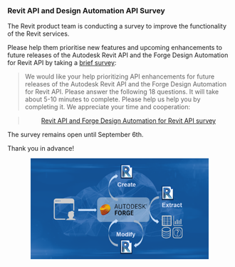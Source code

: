 <head>
<meta http-equiv="Content-Type" content="text/html; charset=utf-8">
<link rel="stylesheet" type="text/css" href="bc.css">
<script src="https://cdn.rawgit.com/google/code-prettify/master/loader/run_prettify.js" type="text/javascript"></script>
</head>

<!---


twitter:

 the #RevitAPI @AutodeskForge @AutodeskRevit #bim #DynamoBim #ForgeDevCon http://bit.ly/pipedirection

&ndash; 
...

linkedin:

#bim #DynamoBim #ForgeDevCon #Revit #API #IFC #SDK #AI #VisualStudio #Autodesk #AEC #adsk

the [Revit API discussion forum](http://forums.autodesk.com/t5/revit-api-forum/bd-p/160) thread

<p style="font-size: 80%; font-style:italic"></p>

Dynamo Zero Touch CS#Node Element Wrapper

-->

### Revit API and Design Automation API Survey

The Revit product team is conducting a survey to improve the functionality of the Revit services.

Please help them prioritise new features and upcoming enhancements to future releases of the Autodesk Revit API and the Forge Design Automation for Revit API by taking
a [brief survey](https://autodeskfeedback.az1.qualtrics.com/jfe/form/SV_0fFVmiYvIuqDAJT):

> We would like your help prioritizing API enhancements for future releases of the Autodesk Revit API and the Forge Design Automation for Revit API. Please answer the following 18 questions. It will take about 5-10 minutes to complete. Please help us help you by completing it. We appreciate your time and cooperation:

<blockquote>
<center>
<a href="https://autodeskfeedback.az1.qualtrics.com/jfe/form/SV_0fFVmiYvIuqDAJT">Revit API and Forge Design Automation for Revit API survey</a>
</center>
</blockquote>


The survey remains open until September 6th.

Thank you in advance!


<center>
<img src="img/da4r.png" alt="Forge Design Automation for Revit API" width="400">
</center>

